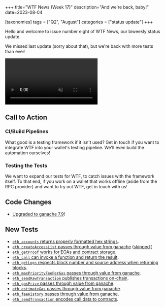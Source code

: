 +++
title="WTF News (Week 17)"
description="And we're back, baby!"
date=2023-08-04

[taxonomies]
tags = ["Q2", "August"]
categories = ["status update"]
+++

Hello and welcome to issue number eight of WTF News, our biweekly status update.

We missed last update (sorry about that), but we're back with more tests than
ever!

<a href="./wtf-short.mp4">
    <video muted autoplay loop src="./wtf-short.mp4" style="max-width: 100%">
    <p>Demo video of an <code>eth_sendTransaction</code> test.</p>
    </video>
</a>

## Call to Action

### CI/Build Pipelines

What good is a testing framework if it isn't used? Get in touch if you want to
integrate WTF into your wallet's testing pipeline. We'll even build the
automation ourselves!

### Testing the Tests

We want to expand our tests for WTF, to catch issues with the framework itself.
To that end, if you work on a wallet that works offline (aside from the RPC
provider) and want to try out WTF, get in touch with us!

## Code Changes

 * [Upgraded to ganache 7.9][proof]!

## New Tests

 * [`eth_accounts` returns properly formatted hex strings][accounts].
 * [`eth_createAccessList` passes through value from ganache][accounts] ([skipped][access].)
 * [`eth_getProof` works for EOAs and contract storage][proof].
 * [`eth_call` can invoke a function and return the result][call].
 * [`eth_getLogs` respects block number and source address when returning blocks][call].
 * [`eth_maxPriorityFeePerGas` passes through value from ganache][call].
 * [`eth_sendRawTransaction` publishes transactions on-chain][call].
 * [`eth_gasPrice` passes through value from ganache][gas].
 * [`eth_estimateGas` passes through value from ganache][fee].
 * [`eth_feeHistory` passes through value from ganache][fee].
 * [`eth_sendTransaction` encodes call data to contracts][send].

[send]: https://github.com/wallet-test-framework/framework/commit/8e857f37c93ab57cbc5cf8120c0fc2571f106631
[fee]: https://github.com/wallet-test-framework/framework/commit/cf49df91a13b0da16419f128b519132c881304e8
[gas]: https://github.com/wallet-test-framework/framework/commit/d02c343295d93e4f7ef15b496688efbd689093dc
[call]: https://github.com/wallet-test-framework/framework/commit/7129096fb628bcd4aa41e0011436f1da1b9c7e7e
[proof]: https://github.com/wallet-test-framework/framework/commit/0439b7f42f7b2a13c5fef2c35a44a3cfcf20f0df
[accounts]: https://github.com/wallet-test-framework/framework/commit/307188aeb6ac0254fa2e0c808a2d6ed9158d1e16
[access]: https://github.com/trufflesuite/ganache/issues/1056

